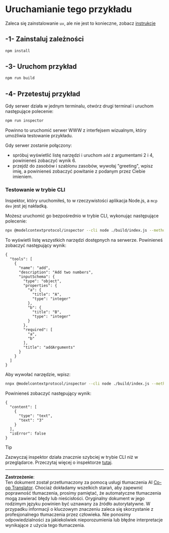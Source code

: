 <!--
CO_OP_TRANSLATOR_METADATA:
{
  "original_hash": "6ebbb78b04c9b1f6c2367c713524fc95",
  "translation_date": "2025-09-03T16:07:12+00:00",
  "source_file": "03-GettingStarted/01-first-server/solution/typescript/README.md",
  "language_code": "pl"
}
-->
# Uruchamianie tego przykładu

Zaleca się zainstalowanie `uv`, ale nie jest to konieczne, zobacz [instrukcje](https://docs.astral.sh/uv/#highlights)

## -1- Zainstaluj zależności

```bash
npm install
```

## -3- Uruchom przykład

```bash
npm run build
```

## -4- Przetestuj przykład

Gdy serwer działa w jednym terminalu, otwórz drugi terminal i uruchom następujące polecenie:

```bash
npm run inspector
```

Powinno to uruchomić serwer WWW z interfejsem wizualnym, który umożliwia testowanie przykładu.

Gdy serwer zostanie połączony:

- spróbuj wyświetlić listę narzędzi i uruchom `add` z argumentami 2 i 4, powinieneś zobaczyć wynik 6.
- przejdź do zasobów i szablonu zasobów, wywołaj "greeting", wpisz imię, a powinieneś zobaczyć powitanie z podanym przez Ciebie imieniem.

### Testowanie w trybie CLI

Inspektor, który uruchomiłeś, to w rzeczywistości aplikacja Node.js, a `mcp dev` jest jej nakładką.

Możesz uruchomić go bezpośrednio w trybie CLI, wykonując następujące polecenie:

```bash
npx @modelcontextprotocol/inspector --cli node ./build/index.js --method tools/list
```

To wyświetli listę wszystkich narzędzi dostępnych na serwerze. Powinieneś zobaczyć następujący wynik:

```text
{
  "tools": [
    {
      "name": "add",
      "description": "Add two numbers",
      "inputSchema": {
        "type": "object",
        "properties": {
          "a": {
            "title": "A",
            "type": "integer"
          },
          "b": {
            "title": "B",
            "type": "integer"
          }
        },
        "required": [
          "a",
          "b"
        ],
        "title": "addArguments"
      }
    }
  ]
}
```

Aby wywołać narzędzie, wpisz:

```bash
nnpx @modelcontextprotocol/inspector --cli node ./build/index.js --method tools/call --tool-name add --tool-arg a=1 --tool-arg b=2
```

Powinieneś zobaczyć następujący wynik:

```text
{
  "content": [
    {
      "type": "text",
      "text": "3"
    }
  ],
  "isError": false
}
```

> [!TIP]
> Zazwyczaj inspektor działa znacznie szybciej w trybie CLI niż w przeglądarce.
> Przeczytaj więcej o inspektorze [tutaj](https://github.com/modelcontextprotocol/inspector).

---

**Zastrzeżenie**:  
Ten dokument został przetłumaczony za pomocą usługi tłumaczenia AI [Co-op Translator](https://github.com/Azure/co-op-translator). Chociaż dokładamy wszelkich starań, aby zapewnić poprawność tłumaczenia, prosimy pamiętać, że automatyczne tłumaczenia mogą zawierać błędy lub nieścisłości. Oryginalny dokument w jego rodzimym języku powinien być uznawany za źródło autorytatywne. W przypadku informacji o kluczowym znaczeniu zaleca się skorzystanie z profesjonalnego tłumaczenia przez człowieka. Nie ponosimy odpowiedzialności za jakiekolwiek nieporozumienia lub błędne interpretacje wynikające z użycia tego tłumaczenia.